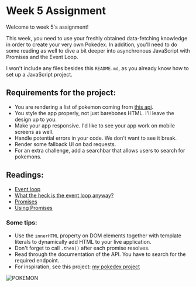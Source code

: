 # Week 5 Assignment

Welcome to week 5's assignment!

This week, you need to use your freshly obtained data-fetching knowledge in order to create your very own Pokedex. In addition, you'll need to do some reading as well to dive a bit deeper into asynchronous JavaScript with Promises and the Event Loop.

I won't include any files besides this `README.md`, as you already know how to set up a JavaScript project.

## Requirements for the project:
- You are rendering a list of pokemon coming from [this api](https://pokeapi.co/).
- You style the app properly, not just barebones HTML. I'll leave the design up to you.
- Make your app responsive. I'd like to see your app work on mobile screens as well.
- Handle potential errors in your code. We don't want to see it break.
- Render some fallback UI on bad requests.
- For an extra challenge, add a searchbar that allows users to search for pokemons.

## Readings:
- [Event loop](https://medium.com/@Rahulx1/understanding-event-loop-call-stack-event-job-queue-in-javascript-63dcd2c71ecd)
- [What the heck is the event loop anyway?](https://www.youtube.com/watch?v=8aGhZQkoFbQ&vl=en)
- [Promises](https://developer.mozilla.org/en-US/docs/Web/JavaScript/Reference/Global_Objects/Promise)
- [Using Promises](https://developer.mozilla.org/en-US/docs/Web/JavaScript/Guide/Using_promises)

### Some tips:
- Use the `innerHTML` property on DOM elements together with template literals to dynamically add HTML to your live application.
- Don't forget to call `.then()` after each promise resolves.
- Read through the documentation of the API. You have to search for the required endpoint.
- For inspiration, see this project: [my pokedex project](https://vanilla-poke.netlify.app/)

![POKEMON](https://cdn.booooooom.com/wp-content/uploads/2016/07/pokemon-go-charactersilhouettes-complete001.jpg "Pokedex")